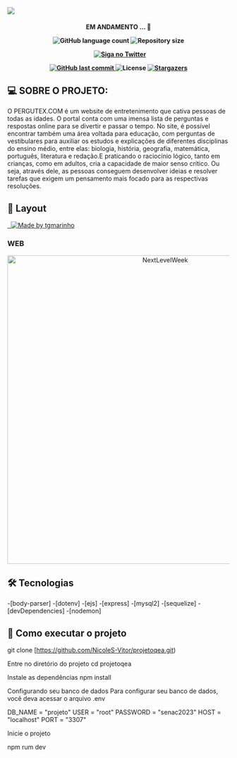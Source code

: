 <img src="https://i.ibb.co/N94YJkq/aaron-loeb-2.png">

<h4 align="center">EM ANDAMENTO ... 🚧</p>

<p align="center">
<img alt="GitHub language count" src="https://img.shields.io/github/languages/count/tgmarinho/nlw1?color=%2304D361">
<img alt="Repository size" src="https://img.shields.io/github/repo-size/tgmarinho/nlw1">

 
<a href="https://www.twitter.com/tgmarinho/">
<img alt="Siga no Twitter" src="https://img.shields.io/twitter/url?url=https%3A%2F%2Fgithub.com%2Ftgmarinho%2Fnlw1">
</a>

<a href="https://github.com/tgmarinho/nlw1/commits/master">
<img alt="GitHub last commit" src="https://img.shields.io/github/last-commit/tgmarinho/nlw1">
</a>

<img alt="License" src="https://img.shields.io/badge/license-MIT-brightgreen">
<a href="https://github.com/tgmarinho/nlw1/stargazers">
<img alt="Stargazers" src="https://img.shields.io/github/stars/tgmarinho/nlw1?style=social">
</a>
</p>


## 💻 SOBRE O PROJETO:

O PERGUTEX.COM  é um website de entretenimento que cativa pessoas de todas as idades. O portal conta com uma imensa lista de perguntas e respostas online para se divertir e passar o tempo. No site, é possível encontrar também uma área voltada para educação, com perguntas de vestibulares para auxiliar os estudos e explicações de diferentes disciplinas do ensino médio, entre elas: biologia, história, geografia, matemática, português, literatura e redação.E praticando o raciocínio lógico, tanto em crianças, como em adultos, cria a capacidade de maior senso crítico. Ou seja, através dele, as pessoas conseguem desenvolver ideias e resolver tarefas que exigem um pensamento mais focado para as respectivas resoluções.


## 🎨 Layout

<a href="https://www.figma.com/file/1SxgOMojOB2zYT0Mdk28lB/Ecoleta?node-id=136%3A546">

  <img alt="Made by tgmarinho" src="https://img.shields.io/badge/Acessar%20Layout%20-Figma-%2304D361">

</a>


### WEB
<p align="center" style="display: flex; align-items: flex-start; justify-content: center;">
<img alt="NextLevelWeek" title="#NextLevelWeek" src="https://i.ibb.co/yFBrRKF/pgt-2.png"width="700px">













## 🛠 Tecnologias
-[body-parser]
-[dotenv]
-[ejs]
-[express]
-[mysql2]
-[sequelize]
-[devDependencies]
-[nodemon]

## 🚀 Como executar o projeto

git clone [https://github.com/NicoleS-Vitor/projetoqea.git)

Entre no diretório do projeto
cd projetoqea

Instale as dependências
npm install

Configurando seu banco de dados
Para configurar seu banco de dados, você deva acessar o arquivo .env

DB_NAME = "projeto"
USER = "root"
PASSWORD = "senac2023"
HOST = "localhost"
PORT = "3307"

 Inicie o projeto
 
 
npm rum dev





